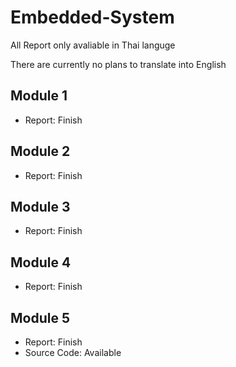 # Embedded-System
All Report only avaliable in Thai languge <p>
There are currently no plans to translate into English

## Module 1
- Report: Finish

## Module 2
- Report: Finish

## Module 3
- Report: Finish

## Module 4
- Report: Finish

## Module 5
- Report: Finish
- Source Code: Available
